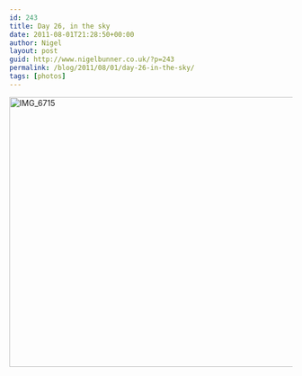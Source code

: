 ```yaml
---
id: 243
title: Day 26, in the sky
date: 2011-08-01T21:28:50+00:00
author: Nigel
layout: post
guid: http://www.nigelbunner.co.uk/?p=243
permalink: /blog/2011/08/01/day-26-in-the-sky/
tags: [photos]
---
```

[<img src="http://farm7.static.flickr.com/6016/6009766836_d9f6a39a59_z.jpg" width="640" height="480" alt="IMG_6715" />](http://www.flickr.com/photos/icklephotos/6009766836/ "IMG_6715 by icle fotos, on Flickr")